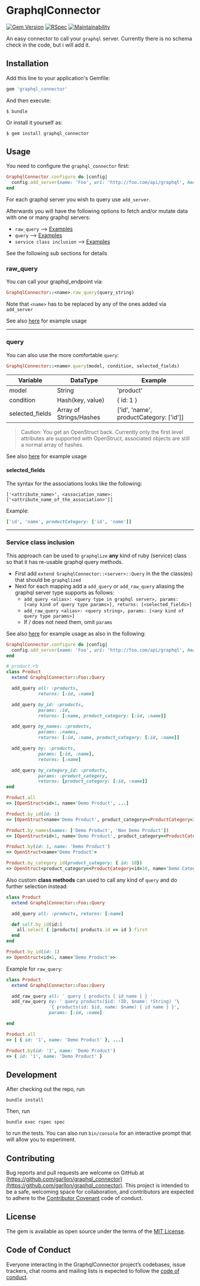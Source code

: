 
# GraphqlConnector

[![Gem
Version](https://badge.fury.io/rb/graphql_connector.svg)](https://badge.fury.io/rb/graphql_connector)
[![RSpec](https://github.com/Garllon/graphql_connector/workflows/RSpec/badge.svg)](https://github.com/Garllon/graphql_connector/actions?query=workflow%3ACI)
[![Maintainability](https://api.codeclimate.com/v1/badges/548db3cf0d078b379c84/maintainability)](https://codeclimate.com/github/Garllon/graphql_connector/maintainability)

An easy connector to call your `graphql` server. Currently there is no schema
check in the code, but i will add it.

## Installation

Add this line to your application's Gemfile:

```ruby
gem 'graphql_connector'
```

And then execute:

    $ bundle

Or install it yourself as:

    $ gem install graphql_connector

## Usage

You need to configure the `graphql_connector` first:
``` ruby
GraphqlConnector.configure do |config|
  config.add_server(name: 'Foo', uri: 'http://foo.com/api/graphql', headers: {})
end
```

For each graphql server you wish to query use `add_server`.

Afterwards you will have the following options to fetch and/or mutate data with
one or many graphql servers:

* `raw_query` --> [Examples](examples/raw_query_examples.rb)
* `query` --> [Examples](examples/query_examples.rb)
* `service class inclusion` --> [Examples](examples/departments_service_class_examples.rb)

See the following sub sections for details

### raw_query

You can call your graphql_endpoint via:
```ruby
GraphqlConnector::<name>.raw_query(query_string)
```

Note that `<name>` has to be replaced by any of the ones added via `add_server`

See also [here](examples/raw_query_examples.rb) for example usage

---
### query

You can also use the more comfortable `query`:
```ruby
GraphqlConnector::<name>.query(model, condition, selected_fields)
```

| Variable        | DataType                | Example                                 |
|----------------|-------------------------|------------------------------------------|
| model           | String                  | 'product'                               |
| condition       | Hash(key, value)        | { id: 1 }                               |
| selected_fields | Array of Strings/Hashes | ['id', 'name', productCategory: ['id']] |

> Caution:
> You get an OpenStruct back. Currently only the first level attributes are
> supported with OpenStruct, associated objects are still a normal array of
> hashes.

See also [here](examples/query_examples.rb) for example usage

#### selected_fields

The syntax for the associations looks like the following:
```
['<attribute_name>', <association_name>: ['<attribute_name_of_the_association>']]
```

Example:
```ruby
['id', 'name', productCategory: ['id', 'name']]
```

---

### Service class inclusion

This approach can be used to `graphqlize` **any** kind of ruby (service) class
so that it has re-usable graphql query methods.

* First add `extend GraphqlConnector::<server>::Query` in the the class(es) that should be `graphqlized`
* Next for each mapping add a `add_query` or `add_raw_query` aliasing the graphql server type supports as follows:
  * `add_query <alias>: <query type in graphql server>, params: [<any kind of query type params>], returns: [<selected_fields>]`
  * `add_raw_query <alias>: <query string>, params: [<any kind of query type params>]`
  * If <query type>/<query string> does not need them, omit `params`

See also [here](examples/departments_service_class_examples.rb) for example usage as also in the following:

```ruby
GraphqlConnector.configure do |config|
  config.add_server(name: 'Foo', uri: 'http://foo.com/api/graphql', headers: {})
end

# product.rb
class Product
  extend GraphqlConnector::Foo::Query

  add_query all: :products,
            returns: [:id, :name]

  add_query by_id: :products,
            params: :id,
            returns: [:name, product_category: [:id, :name]]

  add_query by_names: :products,
            params: :names,
            returns: [:id, :name, product_category: [:id, :name]]

  add_query by: :products,
            params: [:id, :name],
            returns: [:name]

  add_query by_category_id: :products,
            params: :product_category,
            returns: [product_category: [:id, :name]]
end

Product.all
=> [OpenStruct<id=1, name='Demo Product', ...]

Product.by_id(id: 1)
=> [OpenStruct<name='Demo Product', product_category=<ProductCategory<id=10, name='Demo Category'>>]

Product.by_names(names: ['Demo Product', 'Non Demo Product'])
=> [OpenStruct<id=1, name='Demo Product', product_category=<ProductCategory<id=10, name='Demo Category'>>, Product<id=2, name='Demo Product' ...]

Product.by(id: 1, name: 'Demo Product')
=> OpenStruct<name='Demo Product'>

Product.by_category_id(product_category: { id: 10})
=> OpenStruct<product_category=<ProductCategory<id=10, name='Demo Category'>>
```

Also custom **class methods** can used to call any kind of `query` and do further selection instead:

```ruby
class Product
  extend GraphqlConnector::Foo::Query

  add_query all: :products, returns: [:name]

  def self.by_id(id:)
    all.select { |products| products.id == id }.first
  end
end

Product.by_id(id: 1)
=> OpenStruct<id=1, name='Demo Product'>>
```

Example for `raw_query`:

```ruby
class Product
  extend GraphqlConnector::Foo::Query

  add_raw_query all: ' query { products { id name } } '
  add_raw_query by: ' query products($id: !ID, $name: !String) '\
                '{ products(id: $id, name: $name) { id name } }',
                params: [:id, :name]

end

Product.all
=> [ { id: '1', name: 'Demo Product' }, ...]

Product.by(id: '1', name: 'Demo Product')
=> { id: '1', name: 'Demo Product' }

```

## Development

After checking out the repo, run
```shell
bundle install
```

Then, run
```shell
bundle exec rspec spec
```
to run the tests.
You can also run `bin/console` for an interactive prompt that will allow you to experiment.

## Contributing

Bug reports and pull requests are welcome on GitHub at [https://github.com/garllon/graphql_connector](https://github.com/garllon/graphql_connector). This project is intended to be a safe, welcoming space for collaboration, and contributors are expected to adhere to the [Contributor Covenant](http://contributor-covenant.org) code of conduct.

## License

The gem is available as open source under the terms of the [MIT License](https://opensource.org/licenses/MIT).

## Code of Conduct

Everyone interacting in the GraphqlConnector project’s codebases, issue trackers, chat rooms and mailing lists is expected to follow the [code of conduct](https://github.com/Garllon/graphql_connector/blob/master/CODE_OF_CONDUCT.md).
